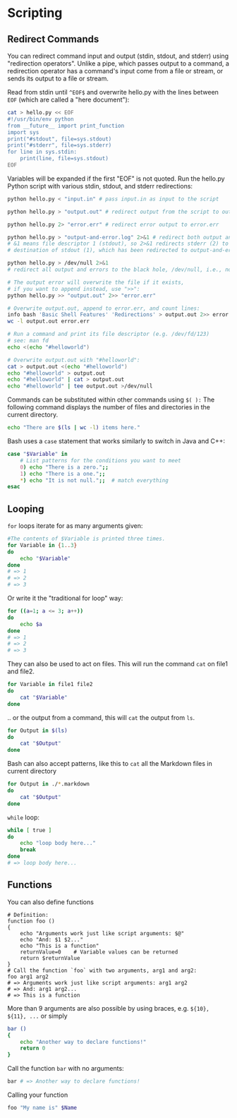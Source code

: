 # Scripting

## Redirect Commands

You can redirect command input and output (stdin, stdout, and stderr) using "redirection operators". Unlike a pipe, which passes output to a command, a redirection operator has a command's input come from a file or stream, or sends its output to a file or stream.

Read from stdin until `^EOF$` and overwrite hello.py with the lines between `EOF` (which are called a "here document"):

```bash
cat > hello.py << EOF
#!/usr/bin/env python
from __future__ import print_function
import sys
print("#stdout", file=sys.stdout)
print("#stderr", file=sys.stderr)
for line in sys.stdin:
    print(line, file=sys.stdout)
EOF
```

Variables will be expanded if the first "EOF" is not quoted. Run the hello.py Python script with various stdin, stdout, and stderr redirections:

```bash
python hello.py < "input.in" # pass input.in as input to the script

python hello.py > "output.out" # redirect output from the script to output.out

python hello.py 2> "error.err" # redirect error output to error.err

python hello.py > "output-and-error.log" 2>&1 # redirect both output and errors to output-and-error.log
# &1 means file descriptor 1 (stdout), so 2>&1 redirects stderr (2) to the current
# destination of stdout (1), which has been redirected to output-and-error.log.

python hello.py > /dev/null 2>&1
# redirect all output and errors to the black hole, /dev/null, i.e., no output

# The output error will overwrite the file if it exists,
# if you want to append instead, use ">>":
python hello.py >> "output.out" 2>> "error.err"

# Overwrite output.out, append to error.err, and count lines:
info bash 'Basic Shell Features' 'Redirections' > output.out 2>> error.err
wc -l output.out error.err

# Run a command and print its file descriptor (e.g. /dev/fd/123)
# see: man fd
echo <(echo "#helloworld")

# Overwrite output.out with "#helloworld":
cat > output.out <(echo "#helloworld")
echo "#helloworld" > output.out
echo "#helloworld" | cat > output.out
echo "#helloworld" | tee output.out >/dev/null
```

Commands can be substituted within other commands using `$( ):` The following command displays the number of files and directories in the current directory.

```bash
echo "There are $(ls | wc -l) items here."
```

Bash uses a `case` statement that works similarly to switch in Java and C++:

```bash
case "$Variable" in
    # List patterns for the conditions you want to meet
    0) echo "There is a zero.";;
    1) echo "There is a one.";;
    *) echo "It is not null.";;  # match everything
esac
```

## Looping

`for` loops iterate for as many arguments given:

```bash
#The contents of $Variable is printed three times.
for Variable in {1..3}
do
    echo "$Variable"
done
# => 1
# => 2
# => 3
```

Or write it the "traditional for loop" way:

```bash
for ((a=1; a <= 3; a++))
do
    echo $a
done
# => 1
# => 2
# => 3
```

They can also be used to act on files. This will run the command `cat` on file1 and file2.

```bash
for Variable in file1 file2
do
    cat "$Variable"
done
```

.. or the output from a command, this will `cat` the output from `ls`.

```bash
for Output in $(ls)
do
    cat "$Output"
done
```

Bash can also accept patterns, like this to `cat` all the Markdown files in current directory

```bash
for Output in ./*.markdown
do
    cat "$Output"
done
```

`while` loop:

```bash
while [ true ]
do
    echo "loop body here..."
    break
done
# => loop body here...
```

## Functions

You can also define functions

```
# Definition:
function foo ()
{
    echo "Arguments work just like script arguments: $@"
    echo "And: $1 $2..."
    echo "This is a function"
    returnValue=0    # Variable values can be returned
    return $returnValue
}
# Call the function `foo` with two arguments, arg1 and arg2:
foo arg1 arg2
# => Arguments work just like script arguments: arg1 arg2
# => And: arg1 arg2...
# => This is a function
```

More than 9 arguments are also possible by using braces, e.g. `${10}, ${11}, ...` or simply

```bash
bar ()
{
    echo "Another way to declare functions!"
    return 0
}
```

Call the function `bar` with no arguments:

```bash
bar # => Another way to declare functions!
```

Calling your function

```bash
foo "My name is" $Name
```
